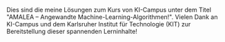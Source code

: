 Dies sind die meine Lösungen zum Kurs von KI-Campus unter dem Titel "AMALEA – Angewandte Machine-Learning-Algorithmen!". 
Vielen Dank an KI-Campus und dem Karlsruher Institut für Technologie (KIT) zur Bereitstellung dieser spannenden Lerninhalte!

